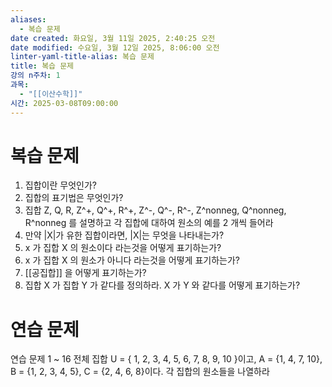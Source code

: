 ```yaml
---
aliases:
  - 복습 문제
date created: 화요일, 3월 11일 2025, 2:40:25 오전
date modified: 수요일, 3월 12일 2025, 8:06:00 오전
linter-yaml-title-alias: 복습 문제
title: 복습 문제
강의 n주차: 1
과목:
  - "[[이산수학]]"
시간: 2025-03-08T09:00:00
---
```


# 복습 문제

1. 집합이란 무엇인가?
2. 집합의 표기법은 무엇인가?
3. 집합 Z, Q, R, Z^+, Q^+, R^+, Z^-, Q^-, R^-, Z^nonneg, Q^nonneg, R^nonneg 를 설명하고 각 집합에 대하여 원소의 예를 2 개씩 들어라
4. 만약 |X|가 유한 집합이라면, |X|는 무엇을 나타내는가?
5. x 가 집합 X 의 원소이다 라는것을 어떻게 표기하는가?
6. x 가 집합 X 의 원소가 아니다 라는것을 어떻게 표기하는가?
7. [[공집합]] 을 어떻게 표기하는가?
8. 집합 X 가 집합 Y 가 같다를 정의하라. X 가 Y 와 같다를 어떻게 표기하는가?

# 연습 문제

연습 문제 1 ~ 16 전체 집합 U = { 1, 2, 3, 4, 5, 6, 7, 8, 9, 10 }이고, A = {1, 4, 7, 10}, B = {1, 2, 3, 4, 5}, C = {2, 4, 6, 8}이다. 각 집합의 원소들을 나열하라
